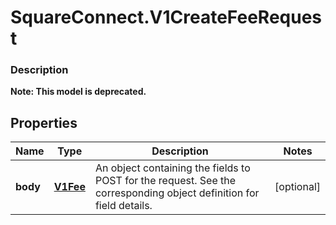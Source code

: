 # SquareConnect.V1CreateFeeRequest

### Description
**Note: This model is deprecated.**



## Properties
Name | Type | Description | Notes
------------ | ------------- | ------------- | -------------
**body** | [**V1Fee**](V1Fee.md) | An object containing the fields to POST for the request.  See the corresponding object definition for field details. | [optional] 


